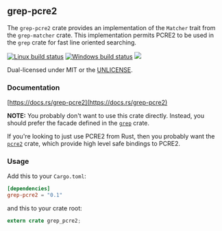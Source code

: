 grep-pcre2
----------
The `grep-pcre2` crate provides an implementation of the `Matcher` trait from
the `grep-matcher` crate. This implementation permits PCRE2 to be used in the
`grep` crate for fast line oriented searching.

[![Linux build status](https://api.travis-ci.org/BurntSushi/ripgrep.svg)](https://travis-ci.org/BurntSushi/ripgrep)
[![Windows build status](https://ci.appveyor.com/api/projects/status/github/BurntSushi/ripgrep?svg=true)](https://ci.appveyor.com/project/BurntSushi/ripgrep)
[![](https://img.shields.io/crates/v/grep-pcre2.svg)](https://crates.io/crates/grep-pcre2)

Dual-licensed under MIT or the [UNLICENSE](http://unlicense.org).

### Documentation

[https://docs.rs/grep-pcre2](https://docs.rs/grep-pcre2)

**NOTE:** You probably don't want to use this crate directly. Instead, you
should prefer the facade defined in the
[`grep`](https://docs.rs/grep)
crate.

If you're looking to just use PCRE2 from Rust, then you probably want the
[`pcre2`](https://docs.rs/pcre2)
crate, which provide high level safe bindings to PCRE2.

### Usage

Add this to your `Cargo.toml`:

```toml
[dependencies]
grep-pcre2 = "0.1"
```

and this to your crate root:

```rust
extern crate grep_pcre2;
```
